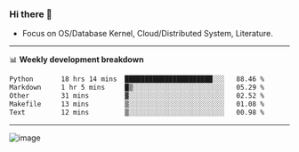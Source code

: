 ### Hi there 👋
<!-- * Daily Meditation via Leetcode/Competitive-Programming. -->
* Focus on OS/Database Kernel, Cloud/Distributed System, Literature.

-------

📊 **Weekly development breakdown**
<!--START_SECTION:waka-->

```txt
Python       18 hrs 14 mins  ██████████████████████░░░   88.46 %
Markdown     1 hr 5 mins     █▒░░░░░░░░░░░░░░░░░░░░░░░   05.29 %
Other        31 mins         ▓░░░░░░░░░░░░░░░░░░░░░░░░   02.52 %
Makefile     13 mins         ▒░░░░░░░░░░░░░░░░░░░░░░░░   01.08 %
Text         12 mins         ▒░░░░░░░░░░░░░░░░░░░░░░░░   00.98 %
```

<!--END_SECTION:waka-->

-------

<!-- [![Leetcode Stats](https://leetcard.jacoblin.cool/hzhang413?font=Fira+Mono)](https://leetcode.com/fxrc) -->
![image](./cyberpunk-ghost-in-the-shell.gif)
<!--![image](./gis-archive.png)-->
